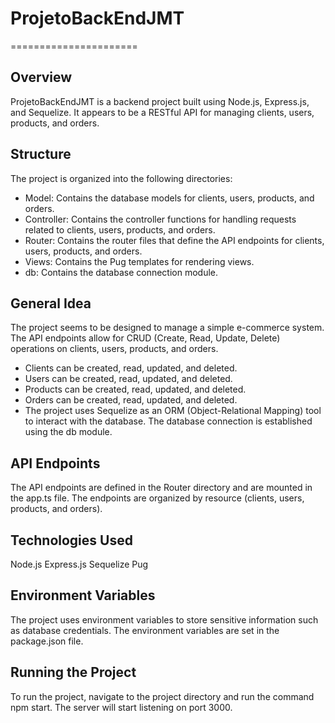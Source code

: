# ProjetoBackEndJMT
======================

## Overview
ProjetoBackEndJMT is a backend project built using Node.js, Express.js, and Sequelize. It appears to be a RESTful API for managing clients, users, products, and orders.

## Structure
The project is organized into the following directories:

- Model: Contains the database models for clients, users, products, and orders.
- Controller: Contains the controller functions for handling requests related to clients, users, products, and orders.
- Router: Contains the router files that define the API endpoints for clients, users, products, and orders.
- Views: Contains the Pug templates for rendering views.
- db: Contains the database connection module.

## General Idea
The project seems to be designed to manage a simple e-commerce system. The API endpoints allow for CRUD (Create, Read, Update, Delete) operations on clients, users, products, and orders.

- Clients can be created, read, updated, and deleted.
- Users can be created, read, updated, and deleted.
- Products can be created, read, updated, and deleted.
- Orders can be created, read, updated, and deleted.
- The project uses Sequelize as an ORM (Object-Relational Mapping) tool to interact with the database. The database connection is established using the db module.

## API Endpoints
The API endpoints are defined in the Router directory and are mounted in the app.ts file. The endpoints are organized by resource (clients, users, products, and orders).

## Technologies Used
Node.js
Express.js
Sequelize
Pug

## Environment Variables
The project uses environment variables to store sensitive information such as database credentials. The environment variables are set in the package.json file.

## Running the Project
To run the project, navigate to the project directory and run the command npm start. The server will start listening on port 3000.
